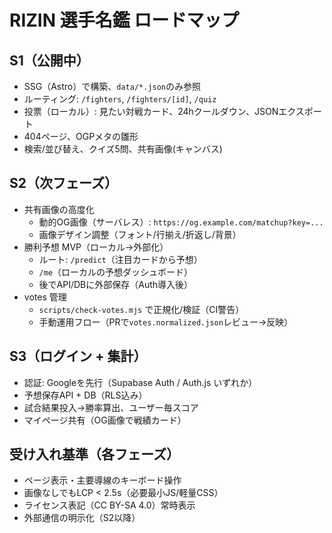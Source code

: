 # RIZIN 選手名鑑 ロードマップ

## S1（公開中）
- SSG（Astro）で構築、`data/*.json`のみ参照
- ルーティング: `/fighters`, `/fighters/[id]`, `/quiz`
- 投票（ローカル）: 見たい対戦カード、24hクールダウン、JSONエクスポート
- 404ページ、OGPメタの雛形
- 検索/並び替え、クイズ5問、共有画像(キャンバス)

## S2（次フェーズ）
- 共有画像の高度化
  - 動的OG画像（サーバレス）: `https://og.example.com/matchup?key=...`
  - 画像デザイン調整（フォント/行揃え/折返し/背景）
- 勝利予想 MVP（ローカル→外部化）
  - ルート: `/predict`（注目カードから予想）
  - `/me`（ローカルの予想ダッシュボード）
  - 後でAPI/DBに外部保存（Auth導入後）
- votes 管理
  - `scripts/check-votes.mjs` で正規化/検証（CI警告）
  - 手動運用フロー（PRで`votes.normalized.json`レビュー→反映）

## S3（ログイン + 集計）
- 認証: Googleを先行（Supabase Auth / Auth.js いずれか）
- 予想保存API + DB（RLS込み）
- 試合結果投入→勝率算出、ユーザー毎スコア
- マイページ共有（OG画像で戦績カード）

## 受け入れ基準（各フェーズ）
- ページ表示・主要導線のキーボード操作
- 画像なしでもLCP < 2.5s（必要最小JS/軽量CSS）
- ライセンス表記（CC BY-SA 4.0）常時表示
- 外部通信の明示化（S2以降）

